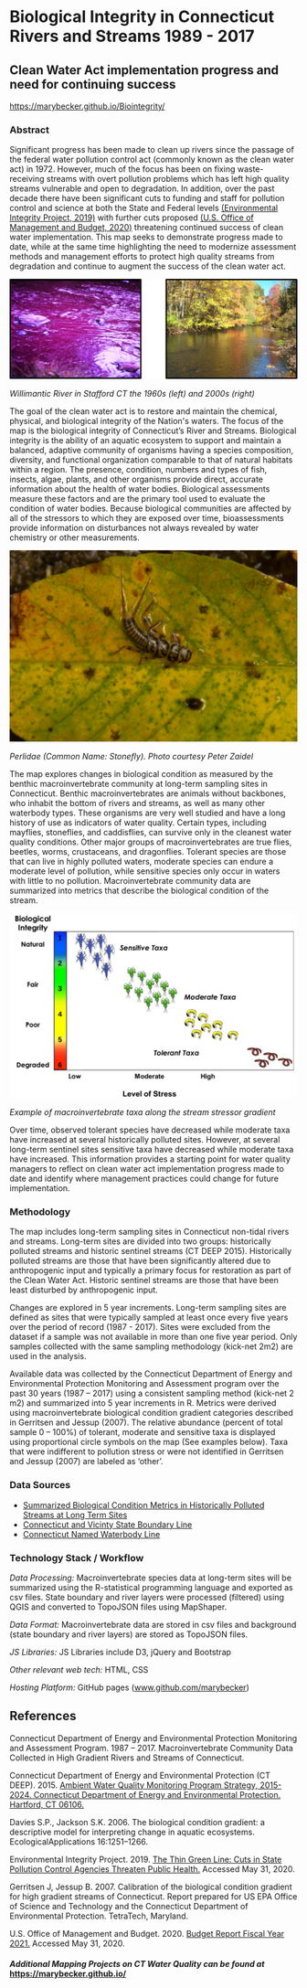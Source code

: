 # Biological Integrity in Connecticut Rivers and Streams 1989 - 2017
## Clean Water Act implementation progress and need for continuing success

https://marybecker.github.io/Biointegrity/

### Abstract

Significant progress has been made to clean up rivers since the passage of the federal water pollution control act (commonly known as the clean water act) in 1972.  However, much of the focus has been on fixing waste-receiving streams with overt pollution problems which has left high quality streams vulnerable and open to degradation.   In addition, over the past decade there have been significant cuts to funding and staff for pollution control and science at both the State and Federal levels [(Environmental Integrity Project, 2019)](https://environmentalintegrity.org/wp-content/uploads/2019/12/The-Thin-Green-Line-report-12.5.19.pdf) with further cuts proposed [(U.S. Office of Management and Budget, 2020)](https://www.whitehouse.gov/wp-content/uploads/2020/02/budget_fy21.pdf) threatening continued success of clean water implementation.  This map seeks to demonstrate progress made to date, while at the same time highlighting the need to modernize assessment methods and management efforts to protect high quality streams from degradation and continue to augment the success of the clean water act.

![Willimantic](images/WillimanticR_1960sVs2000s.png)

*Willimantic River in Stafford CT the 1960s (left) and 2000s (right)*

The goal of the clean water act is to restore and maintain the chemical, physical, and biological integrity of the Nation's waters.  The focus of the map is the biological integrity of Connecticut’s River and Streams.  Biological integrity is the ability of an aquatic ecosystem to support and maintain a balanced, adaptive community of organisms having a species composition, diversity, and functional organization comparable to that of natural habitats within a region.  The presence, condition, numbers and types of fish, insects, algae, plants, and other organisms provide direct, accurate information about the health of water bodies. Biological assessments measure these factors and are the primary tool used to evaluate the condition of water bodies. Because biological communities are affected by all of the stressors to which they are exposed over time, bioassessments provide information on disturbances not always revealed by water chemistry or other measurements.

![Perlidae](images/Perlidae_CourtesyPeteZaidel.jpg)

*Perlidae (Common Name: Stonefly).  Photo courtesy Peter Zaidel*

 The map explores changes in biological condition as measured by the benthic macroinvertebrate community at long-term sampling sites in Connecticut.  Benthic macroinvertebrates are animals without backbones, who inhabit the bottom of rivers and streams, as well as many other waterbody types. These organisms are very well studied and have a long history of use as indicators of water quality. Certain types, including mayflies, stoneflies, and caddisflies, can survive only in the cleanest water quality conditions. Other major groups of macroinvertebrates are true flies, beetles, worms, crustaceans, and dragonflies.  Tolerant species are those that can live in highly polluted waters, moderate species can endure a moderate level of pollution, while sensitive species only occur in waters with little to no pollution.  Macroinvertebrate community data are summarized into metrics that describe the biological condition of the stream.

![TaxaBCG](images/TaxaBCG.png)

*Example of macroinvertebrate taxa along the stream stressor gradient*

Over time, observed tolerant species have decreased while moderate taxa have increased at several historically polluted sites.  However, at several long-term sentinel sites sensitive taxa have decreased while moderate taxa have increased.  This information provides a starting point for water quality managers to reflect on clean water act implementation progress made to date and identify where management practices could change for future implementation.

 ### Methodology

The map includes long-term sampling sites in Connecticut non-tidal rivers and streams.  Long-term sites are divided into two groups:  historically polluted streams and historic sentinel streams (CT DEEP 2015).  Historically polluted streams are those that have been significantly altered due to anthropogenic input and typically a primary focus for restoration as part of the Clean Water Act.  Historic sentinel streams are those that have been least disturbed by anthropogenic input. 

Changes are explored in 5 year increments.  Long-term sampling sites are defined as sites that were typically sampled at least once every five years over the period of record (1987 - 2017).  Sites were excluded from the dataset if a sample was not available in more than one five year period.  Only samples collected with the same sampling methodology (kick-net 2m2) are used in the analysis.
 
Available data was collected by the Connecticut Department of Energy and Environmental Protection Monitoring and Assessment program over the past 30 years (1987 – 2017) using a consistent sampling method (kick-net 2 m2) and summarized into 5 year increments in R.  Metrics were derived using macroinvertebrate biological condition gradient categories described in Gerritsen and Jessup (2007).  The relative abundance (percent of total sample 0 – 100%) of tolerant, moderate and sensitive taxa is displayed using proportional circle symbols on the map (See examples below).  Taxa that were indifferent to pollution stress or were not identified in Gerritsen and Jessup (2007) are labeled as ‘other’.
 
 ### Data Sources
 
 - [Summarized Biological Condition Metrics in Historically Polluted Streams at Long Term Sites](data/BCG_OverTime.csv)
- [Connecticut and Vicinty State Boundary Line](https://portal.ct.gov/DEEP/GIS-and-Maps/Data/GIS-DATA)
- [Connecticut Named Waterbody Line]( https://portal.ct.gov/DEEP/GIS-and-Maps/Data/GIS-DATA)
 
### Technology Stack /  Workflow

*Data Processing:* Macroinvertebrate species data at long-term sites will be summarized using the R-statistical programming language and exported as csv files.  State boundary and river layers were processed (filtered) using QGIS and converted to TopoJSON files using MapShaper.

*Data Format:* Macroinvertebrate data are stored in csv files and background (state boundary and river layers) are stored as TopoJSON files.

*JS Libraries:*  JS Libraries include D3, jQuery and Bootstrap

*Other relevant web tech:* HTML, CSS

*Hosting Platform:* GitHub pages (www.github.com/marybecker)

 ## References

Connecticut Department of Energy and Environmental Protection Monitoring and Assessment Program.  1987 – 2017. Macroinvertebrate Community Data Collected in High Gradient Rivers and Streams of Connecticut. 

Connecticut Department of Energy and Environmental Protection (CT DEEP). 2015. [Ambient Water Quality Monitoring Program Strategy, 2015-2024. Connecticut Department of Energy and Environmental Protection. Hartford, CT 06106.](https://portal.ct.gov/-/media/DEEP/water/water_quality_management/monitoringpubs/monstrategy20152024finalpdf.pdf?la=en)

Davies S.P., Jackson S.K. 2006. The biological condition gradient: a descriptive model for interpreting change in aquatic ecosystems. EcologicalApplications 16:1251–1266.

Environmental Integrity Project. 2019.  [The Thin Green Line: Cuts in State Pollution Control Agencies Threaten Public Health.]( https://environmentalintegrity.org/wp-content/uploads/2019/12/The-Thin-Green-Line-report-12.5.19.pdf) Accessed May 31, 2020.
 
Gerritsen J, Jessup B. 2007. Calibration of the biological condition gradient for high gradient streams of Connecticut. Report prepared for US EPA Office of Science and Technology and the Connecticut Department of Environmental Protection. TetraTech, Maryland.

U.S. Office of Management and Budget. 2020.  [Budget Report Fiscal Year 2021.](https://www.whitehouse.gov/wp-content/uploads/2020/02/budget_fy21.pdf) Accessed May 31, 2020.


#### *Additional Mapping Projects on CT Water Quality can be found at* https://marybecker.github.io/

